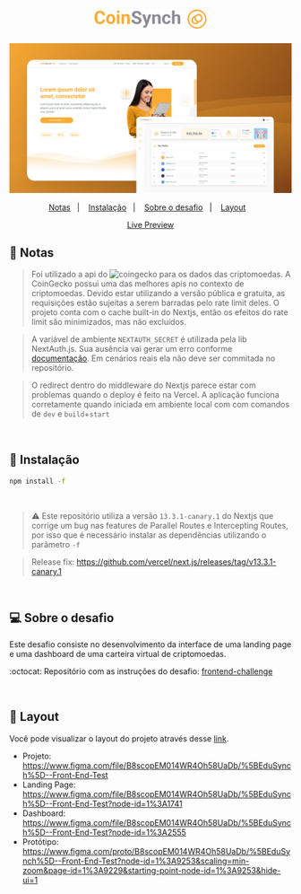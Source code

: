 <h1 align="center">
  <img alt="CoinSync" title="CoinSync" src=".github/logo-coinsync.png" width="200" />
</h1>

![Layout do coinsynch](./.github/capa-coinsync.png)

<p align="center">
  <a href="#-notas">Notas</a>&nbsp;&nbsp;&nbsp;|&nbsp;&nbsp;&nbsp;
  <a href="#-instalação">Instalação</a>&nbsp;&nbsp;&nbsp;|&nbsp;&nbsp;&nbsp;
  <a href="#-sobre-o-desafio">Sobre o desafio</a>&nbsp;&nbsp;&nbsp;|&nbsp;&nbsp;&nbsp;
  <a href="#-layout">Layout</a>&nbsp;&nbsp;&nbsp;
</p>

<p align="center">
  <a href="coinsynch-nu.vercel.app">Live Preview</a>
</p>

## 📝 Notas
> Foi utilizado a api do <img alt="coingecko" title="CoinGecko" src="https://static.coingecko.com/s/coingecko-logo-8903d34ce19ca4be1c81f0db30e924154750d208683fad7ae6f2ce06c76d0a56.png" width="100" /> para os dados das criptomoedas.
> A CoinGecko possui uma das melhores apis no contexto de criptomoedas. Devido estar utilizando a versão pública e gratuita, as requisições estão sujeitas a serem barradas pelo rate limit deles. O projeto conta com o cache built-in do Nextjs, então os efeitos do rate limit são minimizados, mas não excluídos.

> A variável de ambiente `NEXTAUTH_SECRET` é utilizada pela lib NextAuth.js.
> Sua ausência vai gerar um erro conforme [documentação](https://next-auth.js.org/configuration/options#secret).
> Em cenários reais ela não deve ser commitada no repositório.

> O redirect dentro do middleware do Nextjs parece estar com problemas quando o deploy é feito na Vercel.
> A aplicação funciona corretamente quando iniciada em ambiente local com com comandos de `dev` e `build`+`start`

<br />

## 💾 Instalação

```bash
npm install -f
```
<br />

> ⚠️ Este repositório utiliza a versão `13.3.1-canary.1` do Nextjs que corrige um bug nas features de Parallel Routes e Intercepting Routes, por isso que é necessário instalar as dependências utilizando o parâmetro `-f`

> Release fix: https://github.com/vercel/next.js/releases/tag/v13.3.1-canary.1
<br />

## 💻 Sobre o desafio

Este desafio consiste no desenvolvimento da interface de uma landing page e uma dashboard de uma carteira virtual de criptomoedas.

:octocat: Repositório com as instruções do desafio: [frontend-challenge](https://github.com/edusynch/frontend-challenge)

<br />

## 🔖 Layout

Você pode visualizar o layout do projeto através desse <a href="https://www.figma.com/file/2OU7V5IgEWYbEqCKvUE36j/LP---Teste-Front-End">link</a>.
- Projeto: https://www.figma.com/file/B8scopEM014WR4Oh58UaDb/%5BEduSynch%5D--Front-End-Test
- Landing Page: https://www.figma.com/file/B8scopEM014WR4Oh58UaDb/%5BEduSynch%5D--Front-End-Test?node-id=1%3A1741
- Dashboard: https://www.figma.com/file/B8scopEM014WR4Oh58UaDb/%5BEduSynch%5D--Front-End-Test?node-id=1%3A2555
- Protótipo: https://www.figma.com/proto/B8scopEM014WR4Oh58UaDb/%5BEduSynch%5D--Front-End-Test?node-id=1%3A9253&scaling=min-zoom&page-id=1%3A9229&starting-point-node-id=1%3A9253&hide-ui=1
